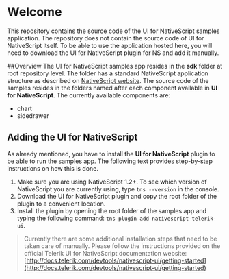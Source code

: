 # Welcome
This repository contains the source code of the UI for NativeScript samples application. The repository does not contain the source code of UI for NativeScript itself. To be able to use the application hosted here, you will need to download the UI for NativeScript plugin for NS and add it manually.

##Overview
The UI for NativeScript samples app resides in the **sdk** folder at root repository level. The folder has a standard NativeScript application structure as described on [NativeScript website](http://docs.nativescript.org/hello-world/hello-world-ns-cli). The source code of the samples resides in the folders named after each component available in **UI for NativeScript**. The currently available components are:

- chart
- sidedrawer

## Adding the UI for NativeScript
As already mentioned, you have to install the **UI for NativeScript** plugin to be able to run the samples app. The following text provides step-by-step instructions on how this is done.

1. Make sure you are using NativeScript 1.2+. To see which version of NativeScript you are currently using, type `tns --version` in the console.
2. Download the UI for NativeScript plugin and copy the root folder of the plugin to a convenient location.
3. Install the plugin by opening the root folder of the samples app and typing the following command: `tns plugin add nativescript-telerik-ui`.

> Currently there are some additional installation steps that need to be taken care of manually. Please follow the instructions provided on the official Telerik UI for NativeScript documentation website: [http://docs.telerik.com/devtools/nativescript-ui/getting-started](http://docs.telerik.com/devtools/nativescript-ui/getting-started)

